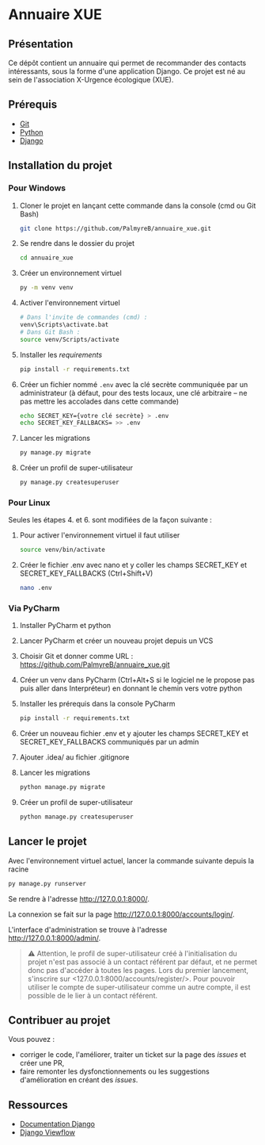 # Annuaire XUE

## Présentation

Ce dépôt contient un annuaire qui permet de recommander des contacts intéressants, sous la forme d'une application Django. Ce projet est né au sein de l'association X-Urgence écologique (XUE).

## Prérequis

- [Git](https://git-scm.com/downloads)
- [Python](https://www.python.org/downloads/)
- [Django](https://docs.djangoproject.com/en/4.1/topics/install/)

## Installation du projet

### Pour Windows

1. Cloner le projet en lançant cette commande dans la console (cmd ou Git Bash)

   ```sh
   git clone https://github.com/PalmyreB/annuaire_xue.git
   ```

2. Se rendre dans le dossier du projet

   ```sh
   cd annuaire_xue
   ```

3. Créer un environnement virtuel

   ```sh
   py -m venv venv
   ```

4. Activer l'environnement virtuel

   ```sh
   # Dans l'invite de commandes (cmd) :
   venv\Scripts\activate.bat
   # Dans Git Bash :
   source venv/Scripts/activate
   ```

5. Installer les _requirements_

   ```sh
   pip install -r requirements.txt
   ```

6. Créer un fichier nommé `.env` avec la clé secrète communiquée par un administrateur (à défaut, pour des tests locaux, une clé arbitraire – ne pas mettre les accolades dans cette commande)

   ```sh
   echo SECRET_KEY={votre clé secrète} > .env
   echo SECRET_KEY_FALLBACKS= >> .env
   ```

7. Lancer les migrations

   ```sh
   py manage.py migrate
   ```

8. Créer un profil de super-utilisateur

   ```sh
   py manage.py createsuperuser
   ```

### Pour Linux

Seules les étapes 4. et 6. sont modifiées de la façon suivante :

1. Pour activer l'environnement virtuel il faut utiliser

   ```sh
   source venv/bin/activate
   ```

2. Créer le fichier .env avec nano et y coller les champs SECRET_KEY et SECRET_KEY_FALLBACKS (Ctrl+Shift+V)

   ```sh
   nano .env
   ```

### Via PyCharm

1. Installer PyCharm et python

2. Lancer PyCharm et créer un nouveau projet depuis un VCS

3. Choisir Git et donner comme URL : <https://github.com/PalmyreB/annuaire_xue.git>

4. Créer un venv dans PyCharm (Ctrl+Alt+S si le logiciel ne le propose pas puis aller dans Interpréteur) en donnant le chemin vers votre python

5. Installer les prérequis dans la console PyCharm

   ```sh
   pip install -r requirements.txt
   ```

6. Créer un nouveau fichier .env et y ajouter les champs SECRET_KEY et SECRET_KEY_FALLBACKS communiqués par un admin

7. Ajouter .idea/ au fichier .gitignore

8. Lancer les migrations

   ```sh
   python manage.py migrate
   ```

9. Créer un profil de super-utilisateur

   ```sh
   python manage.py createsuperuser
   ```

## Lancer le projet

Avec l'environnement virtuel actuel, lancer la commande suivante depuis la racine

```sh
py manage.py runserver
```

Se rendre à l'adresse <http://127.0.0.1:8000/>.

La connexion se fait sur la page <http://127.0.0.1:8000/accounts/login/>.

L'interface d'administration se trouve à l'adresse <http://127.0.0.1:8000/admin/>.

> ⚠️ Attention, le profil de super-utilisateur créé à l'initialisation du projet n'est pas associé à un contact référent par défaut, et ne permet donc pas d'accéder à toutes les pages. Lors du premier lancement, s'inscrire sur <127.0.0.1:8000/accounts/register/>. Pour pouvoir utiliser le compte de super-utilisateur comme un autre compte, il est possible de le lier à un contact référent.

## Contribuer au projet

Vous pouvez :

- corriger le code, l'améliorer, traiter un ticket sur la page des _issues_ et créer une PR,
- faire remonter les dysfonctionnements ou les suggestions d'amélioration en créant des _issues_.

## Ressources

- [Documentation Django](https://docs.djangoproject.com/en/4.1/)
- [Django Viewflow](https://github.com/viewflow/viewflow/)
